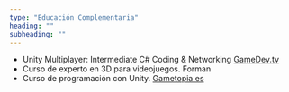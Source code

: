```yaml
---
type: "Educación Complementaria"
heading: ""
subheading: ""
---
```

+ Unity Multiplayer: Intermediate C# Coding & Networking [GameDev.tv](https://www.gamedev.tv/p/unity-multiplayer-coding-and-networking/)
+ Curso de experto en 3D para videojuegos. Forman
+ Curso de programación con Unity. [Gametopia.es](http://gametopia.es/)


